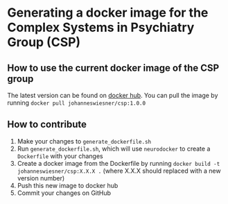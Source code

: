 # Generating a docker image for the Complex Systems in Psychiatry Group (CSP)
## How to use the current docker image of the CSP group
The latest version can be found on [docker hub](https://hub.docker.com/r/johanneswiesner/csp/tags). You can pull the image by running `docker pull johanneswiesner/csp:1.0.0`
## How to contribute
1. Make your changes to `generate_dockerfile.sh`
2. Run `generate_dockerfile.sh`, which will use `neurodocker` to create a `Dockerfile` with your changes
3. Create a docker image from the Dockerfile by running ```docker build -t johanneswiesner/csp:X.X.X .``` (where X.X.X should replaced with a new version number)
4. Push this new image to docker hub
5. Commit your changes on GitHub